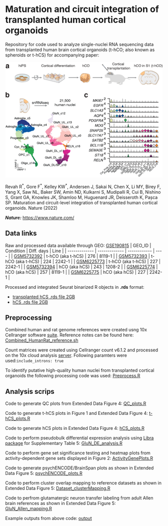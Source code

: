 # Maturation and circuit integration of transplanted human cortical organoids
Repository for code used to analyze single-nuclei RNA sequencing data from transplanted human brain cortical organoids (t-hCO; also known as spheroids or t-hCS) for accompanying paper:

<p align="center">
<img src="/Fig1_snRNAseq.png" width="600"/>
</p>

<p>Revah R<sup>*</sup>, Gore F<sup>*</sup>, Kelley KW<sup>*</sup>, Andersen J, Sakai N, Chen X, Li MY, Birey F, Yang X, Saw NL, Baker SW, Amin ND, Kulkarni S, Mudipalli R, Cui B, Nishino S, Grant GA, Knowles JK, Shamloo M, Huguenard JR, Deisseroth K, Pașca SP. Maturation and circuit-level integration of transplanted human cortical organoids. Nature (2022)<p>
  
**_Nature:_** https://www.nature.com/
## Data links
Raw and processed data available through GEO: [GSE190815](https://www.ncbi.nlm.nih.gov/geo/query/acc.cgi?acc=GSE190815)
| GEO_ID        | Condition     | Diff. days   | Line |
| ------------- | ------------- | ------------ | ---- |
| [GSM5732392](https://www.ncbi.nlm.nih.gov/geo/query/acc.cgi?acc=GSM5732392)    | t-hCO (aka t-hCS) | 276 | 8119-1 |
| [GSM5732393](https://www.ncbi.nlm.nih.gov/geo/query/acc.cgi?acc=GSM5732393)    | t-hCO (aka t-hCS) | 224 | 2242-1 |
| [GSM6225773](https://www.ncbi.nlm.nih.gov/geo/query/acc.cgi?acc=GSM6225773)    | t-hCO (aka t-hCS) | 227 | 2242-1 |
| [GSM5732394](https://www.ncbi.nlm.nih.gov/geo/query/acc.cgi?acc=GSM5732394)    |  hCO (aka hCS)  | 243 | 1208-2 |
| [GSM6225774](https://www.ncbi.nlm.nih.gov/geo/query/acc.cgi?acc=GSM6225774)    |  hCO (aka hCS)  | 257 | 8119-1 |
| [GSM6225775](https://www.ncbi.nlm.nih.gov/geo/query/acc.cgi?acc=GSM6225775)    |  hCO (aka hCS)  | 227 | 2242-1 |

  
Processed and integrated Seurat binarized R objects in **.rds** format: 
* [transplanted hCS .rds file 2GB](https://www.ncbi.nlm.nih.gov/geo/download/?acc=GSE190815&format=file&file=GSE190815%5Ft%2DhCS%5Fprocessed%5FSeuratObject%2Erds%2Egz)
* [hCS .rds file 2GB](https://www.ncbi.nlm.nih.gov/geo/download/?acc=GSE190815&format=file&file=GSE190815%5FhCS%5Fprocessed%5FSeuratObject%2Erds%2Egz)
## Preprocessing
Combined human and rat genome references were created usng 10x Cellranger software [suite](https://support.10xgenomics.com/single-cell-gene-expression/software/pipelines/latest/what-is-cell-ranger). Reference notes can be found here: [Combined_HumanRat_reference.sh](code/Combined_HumanRat_reference.sh)
  
Count matrices were created using Cellranger count v6.1.2 and processed on the 10x cloud analysis [server](https://www.10xgenomics.com/products/cloud-analysis). Following paramters were used:`include_introns: true`
  
To identify putative high-quality human nuclei from transplanted cortical organoids the following processing code was used: [Preprocess.R](code/Preprocess.R)
 
## Analysis scrips
Code to generate QC plots from Extended Data Figure 4: [QC_plots.R](code/QC_plots.R)
  
Code to generate t-hCS plots in Figure 1 and Extended Data Figure 4: [t-hCS_plots.R](code/t-hCS_plots.R)
  
Code to generate hCS plots in Extended Data Figure 4: [hCS_plots.R](code/hCS_plots.R)

Code to perform pseudobulk differential expression analysis using [Libra package](https://github.com/neurorestore/Libra) for Supplementary Table 5: [GluN_DE_analysis.R](code/GluN_DE_analysis.R)

Code to perform gene set significance testing and heatmap plots from activity-dependent gene sets displayed in Figure 2: [ActivityGenePlots.R](code/ActivityGenePlots.R)

Code to generate psychENCODE/BrainSpan plots as shown in Extended Data Figure 5: [psychENCODE_plots.R](code/psychENCODE_plots.R)

Code to perform cluster overlap mapping to reference datasets as shown in Extended Data Figure 5: [Dataset_clusterMapping.R](code/Dataset_clusterMapping.R)

Code to perfrom glutamatergic neuron transfer labeling from adult Allen brain references as shown in Extended Data Figure 5: [GluN_Allen_mapping.R](code/GluN_Allen_mapping.R)

Example outputs from above code: [output](output)
